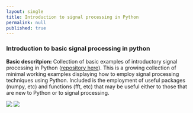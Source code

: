 ```yaml
---
layout: single
title: Introduction to signal processing in Python
permalink: null
published: true
---
```




### Introduction to basic signal processing in python 


**Basic descritpion:** Collection of basic examples of introductory signal processing in Python ([repository here](https://github.com/richkylet/signal-processing-iPython)). 
This is a growing collection of minimal working examples displaying how to employ signal processing techniques using Python. 
Included is the employment of useful packages (numpy, etc) and functions (fft, etc) that may be useful either to those that are new to Python or to signal processing. 



![]({{site.baseurl}}https://github.com/richkylet/analysis-tools/blob/gh-pages/images/time.png?raw=true)
![]({{site.baseurl}}https://github.com/richkylet/analysis-tools/blob/gh-pages/images/PSD.png?raw=true)


